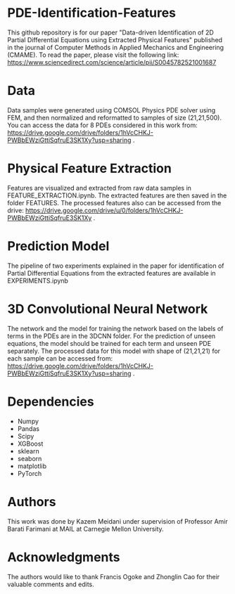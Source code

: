 # PDE-Identification-Features
This github repository is for our paper "Data-driven Identification of 2D Partial Differential Equations using Extracted Physical Features" published in the journal of Computer Methods in Applied Mechanics and Engineering (CMAME). To read the paper, please visit the following link: https://www.sciencedirect.com/science/article/pii/S0045782521001687

# Data
Data samples were generated using COMSOL Physics PDE solver using FEM, and then normalized and reformatted to samples of size (21,21,500). You can access the data for 8 PDEs considered in this work from: https://drive.google.com/drive/folders/1hVcCHKJ-PWBbEWziGttiSqfruE3SK1Xy?usp=sharing .

# Physical Feature Extraction
Features are visualized and extracted from raw data samples in FEATURE_EXTRACTION.ipynb. The extracted features are then saved in the folder FEATURES. The processed features also can be accessed from the drive: https://drive.google.com/drive/u/0/folders/1hVcCHKJ-PWBbEWziGttiSqfruE3SK1Xy .

# Prediction Model
The pipeline of two experiments explained in the paper for identification of Partial Differential Equations from the extracted features are available in EXPERIMENTS.ipynb

# 3D Convolutional Neural Network
The network and the model for training the network based on the labels of terms in the PDEs are in the 3DCNN folder. For the prediction of unseen equations, the model should be trained for each term and unseen PDE separately. The processed data for this model with shape of (21,21,21) for each sample can be accessed from: https://drive.google.com/drive/folders/1hVcCHKJ-PWBbEWziGttiSqfruE3SK1Xy?usp=sharing .

# Dependencies
* Numpy
* Pandas
* Scipy
* XGBoost
* sklearn
* seaborn
* matplotlib
* PyTorch

# Authors
This work was done by Kazem Meidani under supervision of Professor Amir Barati Farimani at MAIL at Carnegie Mellon University.

# Acknowledgments
The authors would like to thank Francis Ogoke and Zhonglin Cao for their valuable comments and edits. 
